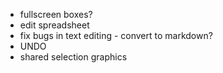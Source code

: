 * fullscreen boxes?
* edit spreadsheet
* fix bugs in text editing - convert to markdown?
* UNDO
* shared selection graphics